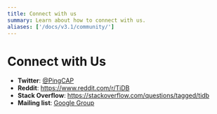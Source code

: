 ```yaml
---
title: Connect with us
summary: Learn about how to connect with us.
aliases: ['/docs/v3.1/community/']
---
```


# Connect with Us

- **Twitter**: [@PingCAP](https://twitter.com/PingCAP)
- **Reddit**: <https://www.reddit.com/r/TiDB>
- **Stack Overflow**: <https://stackoverflow.com/questions/tagged/tidb>
- **Mailing list**: [Google Group](https://groups.google.com/forum/#!forum/tidb-user)
